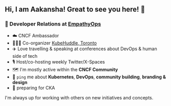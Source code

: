 ## Hi, I am Aakansha! Great to see you here! 👋

### 🥑 Developer Relations at [EmpathyOps](https://empathyops.io/) <br>

- ☁️ CNCF Ambassador <br>
- 🦸🏻‍♀️ Co-organizer [KubeHuddle, Toronto](https://ca.kubehuddle.com/) <br>
- ✈️ Love travelling & speaking at conferences about DevOps & human side of tech
- 🎙️ Host/co-hosting weekly Twitter/X-Spaces
- 🗺️ I'm mostly active within the **CNCF Community**
- 💬 `ping` me about **Kubernetes**, **DevOps**, **community building**, **branding & design**
- 🌱 preparing for CKA

I'm always up for working with others on new initiatives and concepts.

